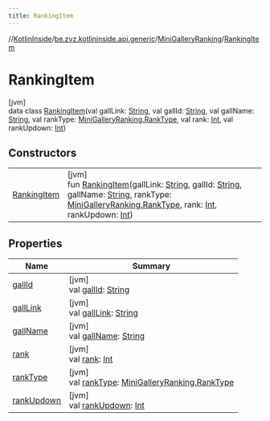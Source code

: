 ```yaml
---
title: RankingItem
---
```

//[KotlinInside](../../../../index.html)/[be.zvz.kotlininside.api.generic](../../index.html)/[MiniGalleryRanking](../index.html)/[RankingItem](index.html)



# RankingItem



[jvm]\
data class [RankingItem](index.html)(val gallLink: [String](https://kotlinlang.org/api/latest/jvm/stdlib/kotlin/-string/index.html), val gallId: [String](https://kotlinlang.org/api/latest/jvm/stdlib/kotlin/-string/index.html), val gallName: [String](https://kotlinlang.org/api/latest/jvm/stdlib/kotlin/-string/index.html), val rankType: [MiniGalleryRanking.RankType](../-rank-type/index.html), val rank: [Int](https://kotlinlang.org/api/latest/jvm/stdlib/kotlin/-int/index.html), val rankUpdown: [Int](https://kotlinlang.org/api/latest/jvm/stdlib/kotlin/-int/index.html))



## Constructors


| | |
|---|---|
| [RankingItem](-ranking-item.html) | [jvm]<br>fun [RankingItem](-ranking-item.html)(gallLink: [String](https://kotlinlang.org/api/latest/jvm/stdlib/kotlin/-string/index.html), gallId: [String](https://kotlinlang.org/api/latest/jvm/stdlib/kotlin/-string/index.html), gallName: [String](https://kotlinlang.org/api/latest/jvm/stdlib/kotlin/-string/index.html), rankType: [MiniGalleryRanking.RankType](../-rank-type/index.html), rank: [Int](https://kotlinlang.org/api/latest/jvm/stdlib/kotlin/-int/index.html), rankUpdown: [Int](https://kotlinlang.org/api/latest/jvm/stdlib/kotlin/-int/index.html)) |


## Properties


| Name | Summary |
|---|---|
| [gallId](gall-id.html) | [jvm]<br>val [gallId](gall-id.html): [String](https://kotlinlang.org/api/latest/jvm/stdlib/kotlin/-string/index.html) |
| [gallLink](gall-link.html) | [jvm]<br>val [gallLink](gall-link.html): [String](https://kotlinlang.org/api/latest/jvm/stdlib/kotlin/-string/index.html) |
| [gallName](gall-name.html) | [jvm]<br>val [gallName](gall-name.html): [String](https://kotlinlang.org/api/latest/jvm/stdlib/kotlin/-string/index.html) |
| [rank](rank.html) | [jvm]<br>val [rank](rank.html): [Int](https://kotlinlang.org/api/latest/jvm/stdlib/kotlin/-int/index.html) |
| [rankType](rank-type.html) | [jvm]<br>val [rankType](rank-type.html): [MiniGalleryRanking.RankType](../-rank-type/index.html) |
| [rankUpdown](rank-updown.html) | [jvm]<br>val [rankUpdown](rank-updown.html): [Int](https://kotlinlang.org/api/latest/jvm/stdlib/kotlin/-int/index.html) |

